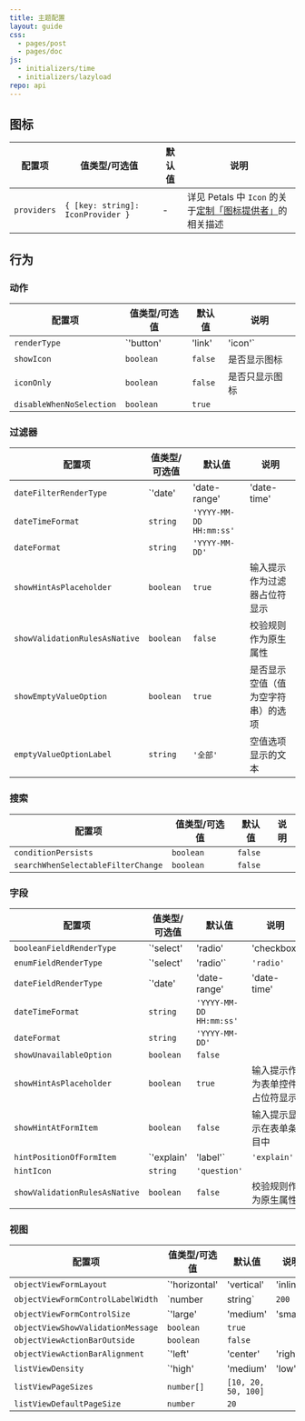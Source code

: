 ```yaml
---
title: 主题配置
layout: guide
css:
  - pages/post
  - pages/doc
js:
  - initializers/time
  - initializers/lazyload
repo: api
---
```


## 图标

| 配置项 | 值类型/可选值 | 默认值 | 说明 |
| --- | --- | --- | --- |
| `providers` | `{ [key: string]: IconProvider }` | - | 详见 Petals 中 `Icon` 的关于[定制「图标提供者」](https://petals.fxxk.design/controls/icon/)的相关描述 |

## 行为

### 动作

| 配置项 | 值类型/可选值 | 默认值 | 说明 |
| --- | --- | --- | --- |
| `renderType` | `'button' | 'link' | 'icon'` | `'button'` |  |
| `showIcon` | `boolean` | `false` | 是否显示图标 |
| `iconOnly` | `boolean` | `false` | 是否只显示图标 |
| `disableWhenNoSelection` | `boolean` | `true` |  |

### 过滤器

| 配置项 | 值类型/可选值 | 默认值 | 说明 |
| --- | --- | --- | --- |
| `dateFilterRenderType` | `'date' | 'date-range' | 'date-time' | 'date-time-range'` | `'date-range'` |  |
| `dateTimeFormat` | `string` | `'YYYY-MM-DD HH:mm:ss'` |  |
| `dateFormat` | `string` | `'YYYY-MM-DD'` |  |
| `showHintAsPlaceholder` | `boolean` | `true` | 输入提示作为过滤器占位符显示 |
| `showValidationRulesAsNative` | `boolean` | `false` | 校验规则作为原生属性 |
| `showEmptyValueOption` | `boolean` | `true` | 是否显示空值（值为空字符串）的选项 |
| `emptyValueOptionLabel` | `string` | `'全部'` | 空值选项显示的文本 |

### 搜索

| 配置项 | 值类型/可选值 | 默认值 | 说明 |
| --- | --- | --- | --- |
| `conditionPersists` | `boolean` | `false` |  |
| `searchWhenSelectableFilterChange` | `boolean` | `false` |  |

### 字段

| 配置项 | 值类型/可选值 | 默认值 | 说明 |
| --- | --- | --- | --- |
| `booleanFieldRenderType` | `'select' | 'radio' | 'checkbox' | 'switch'` | `'radio'` |  |
| `enumFieldRenderType` | `'select' | 'radio'` | `'radio'` |  |
| `dateFieldRenderType` | `'date' | 'date-range' | 'date-time' | 'date-time-range'` | `'date'` |  |
| `dateTimeFormat` | `string` | `'YYYY-MM-DD HH:mm:ss'` |  |
| `dateFormat` | `string` | `'YYYY-MM-DD'` |  |
| `showUnavailableOption` | `boolean` | `false` |  |
| `showHintAsPlaceholder` | `boolean` | `true` | 输入提示作为表单控件占位符显示 |
| `showHintAtFormItem` | `boolean` | `false` | 输入提示显示在表单条目中 |
| `hintPositionOfFormItem` | `'explain' | 'label'` | `'explain'` | 表单条目中输入提示所在位置 |
| `hintIcon` | `string` | `'question'` |  |
| `showValidationRulesAsNative` | `boolean` | `false` | 校验规则作为原生属性 |

### 视图

| 配置项 | 值类型/可选值 | 默认值 | 说明 |
| --- | --- | --- | --- |
| `objectViewFormLayout` | `'horizontal' | 'vertical' | 'inline'` | `'horizontal'` | 表单布局 |
| `objectViewFormControlLabelWidth` | `number | string` | `200` | 表单控件文本标签宽度 |
| `objectViewFormControlSize` | `'large' | 'medium' | 'small'` | `'medium'` |  |
| `objectViewShowValidationMessage` | `boolean` | `true` |  |
| `objectViewActionBarOutside` | `boolean` | `false` |  |
| `objectViewActionBarAlignment` | `'left' | 'center' | 'right'` | `'left'` |  |
| `listViewDensity` | `'high' | 'medium' | 'low'` | `'medium'` |  |
| `listViewPageSizes` | `number[]` | `[10, 20, 50, 100]` |  |
| `listViewDefaultPageSize` | `number` | `20` |  |
